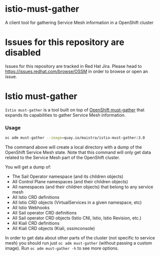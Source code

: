 # istio-must-gather
A client tool for gathering Service Mesh information in a OpenShift cluster 

# Issues for this repository are disabled

Issues for this repository are tracked in Red Hat Jira. Please head to <https://issues.redhat.com/browse/OSSM> in order to browse or open an issue.

Istio must-gather
=================

`Istio must-gather` is a tool built on top of [OpenShift must-gather](https://github.com/openshift/must-gather) that expands its capabilities to gather Service Mesh information.

### Usage
```sh
oc adm must-gather --image=quay.io/maistra/istio-must-gather:3.0
```

The command above will create a local directory with a dump of the OpenShift Service Mesh state. Note that this command will only get data related to the Service Mesh part of the OpenShift cluster.

You will get a dump of:
- The Sail Operator namespace (and its children objects)
- All Control Plane namespaces (and their children objects)
- All namespaces (and their children objects) that belong to any service mesh
- All Istio CRD definitions
- All Istio CRD objects (VirtualServices in a given namespace, etc)
- All Istio Webhooks
- All Sail operator CRD definitions
- All Sail operator CRD objects (Istio CNI, Istio, Istio Revision, etc.)
- All Kiali CRD definitions
- All Kiali CRD objects (Kiali, ossmconsole)

In order to get data about other parts of the cluster (not specific to service mesh) you should run just `oc adm must-gather` (without passing a custom image). Run `oc adm must-gather -h` to see more options.
